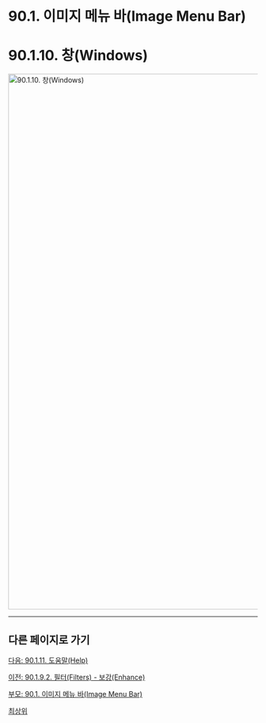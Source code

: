 # 90.1. 이미지 메뉴 바(Image Menu Bar)
# 90.1.10. 창(Windows)

<img width="1080" alt="90.1.10. 창(Windows)" environment="MacOS:Sonoma 14.2.1 GIMP 2.10.36" src="https://github.com/wonder13662/gimp/assets/15767104/5898f1cf-caac-4702-a2a8-eb6586d704fe">

***

## 다른 페이지로 가기

[다음: 90.1.11. 도움말(Help)](./90-01-11-help.md)

[이전: 90.1.9.2. 필터(Filters) - 보강(Enhance)](./90-01-09-filtersx-02-enhance.md)

[부모: 90.1. 이미지 메뉴 바(Image Menu Bar)](./90-01-00-image-menu-bar.md)

[최상위](./00-home.md)
